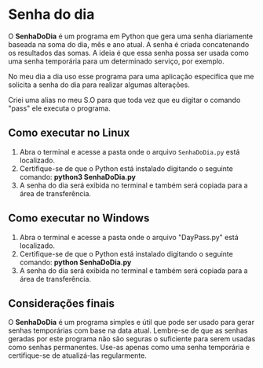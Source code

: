 # Senha do dia

O **SenhaDoDia** é um programa em Python que gera uma senha diariamente baseada na soma do dia, mês e ano atual. A senha é criada concatenando os resultados das somas. A ideia é que essa senha possa ser usada como uma senha temporária para um determinado serviço, por exemplo.

No meu dia a dia uso esse programa para uma aplicação especifica que me solicita a senha do dia para realizar algumas alterações.

Criei uma alias no meu S.O para que toda vez que eu digitar o comando "pass" ele executa o programa.

## Como executar no Linux

1.  Abra o terminal e acesse a pasta onde o arquivo `SenhaDoDia.py` está localizado.
2.  Certifique-se de que o Python está instalado digitando o seguinte comando: **python3 SenhaDoDia.py**
3.  A senha do dia será exibida no terminal e também será copiada para a área de transferência.

## Como executar no Windows

1.  Abra o terminal e acesse a pasta onde o arquivo "DayPass.py" está localizado.
2.  Certifique-se de que o Python está instalado digitando o seguinte comando: **python SenhaDoDia.py**
3.  A senha do dia será exibida no terminal e também será copiada para a área de transferência.

## Considerações finais

O **SenhaDoDia** é um programa simples e útil que pode ser usado para gerar senhas temporárias com base na data atual. Lembre-se de que as senhas geradas por este programa não são seguras o suficiente para serem usadas como senhas permanentes. Use-as apenas como uma senha temporária e certifique-se de atualizá-las regularmente.
